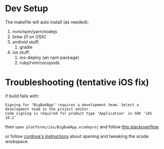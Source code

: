 # Dev Setup
The makefile will auto install (as needed):
1. nvm/npm/yarn/nodejs
1. brew (if on OSX)
1. android stuff:
	1. gradle
1. ios stuff:
	1. ios-deploy (an npm package)
	1. ruby/rvm/cocopods

# Troubleshooting (tentative iOS fix)
if build fails with:

```
Signing for "BigBadApp" requires a development team. Select a development team in the project editor.
Code signing is required for product type 'Application' in SDK 'iOS 10.2'
```

then ```open platforms/ios/BigBadApp.xcodeproj``` and follow [this stackoverflow](https://stackoverflow.com/a/41217410/171105)

or follow [cordova's instructions](https://cordova.apache.org/docs/en/latest/guide/platforms/ios/#requirements-and-support) about opening and tweaking the xcode workspace.
